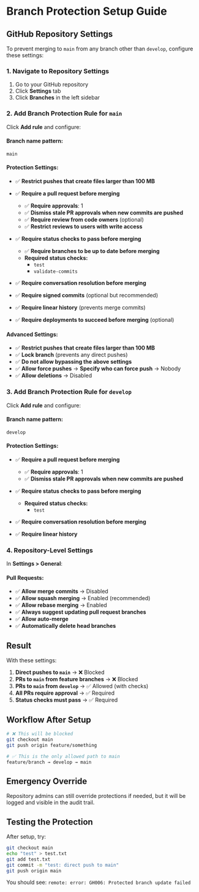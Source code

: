 # Branch Protection Setup Guide

## GitHub Repository Settings

To prevent merging to `main` from any branch other than `develop`, configure these settings:

### 1. Navigate to Repository Settings
1. Go to your GitHub repository
2. Click **Settings** tab
3. Click **Branches** in the left sidebar

### 2. Add Branch Protection Rule for `main`

Click **Add rule** and configure:

#### Branch name pattern:
```
main
```

#### Protection Settings:
- ✅ **Restrict pushes that create files larger than 100 MB**
- ✅ **Require a pull request before merging**
  - ✅ **Require approvals**: 1
  - ✅ **Dismiss stale PR approvals when new commits are pushed**
  - ✅ **Require review from code owners** (optional)
  - ✅ **Restrict reviews to users with write access**

- ✅ **Require status checks to pass before merging**
  - ✅ **Require branches to be up to date before merging**
  - **Required status checks:**
    - `test`
    - `validate-commits`

- ✅ **Require conversation resolution before merging**
- ✅ **Require signed commits** (optional but recommended)
- ✅ **Require linear history** (prevents merge commits)
- ✅ **Require deployments to succeed before merging** (optional)

#### Advanced Settings:
- ✅ **Restrict pushes that create files larger than 100 MB**
- ✅ **Lock branch** (prevents any direct pushes)
- ✅ **Do not allow bypassing the above settings**
- ✅ **Allow force pushes** → **Specify who can force push** → Nobody
- ✅ **Allow deletions** → Disabled

### 3. Add Branch Protection Rule for `develop`

Click **Add rule** and configure:

#### Branch name pattern:
```
develop
```

#### Protection Settings:
- ✅ **Require a pull request before merging**
  - ✅ **Require approvals**: 1
  - ✅ **Dismiss stale PR approvals when new commits are pushed**

- ✅ **Require status checks to pass before merging**
  - **Required status checks:**
    - `test`

- ✅ **Require conversation resolution before merging**
- ✅ **Require linear history**

### 4. Repository-Level Settings

In **Settings > General**:

#### Pull Requests:
- ✅ **Allow merge commits** → Disabled
- ✅ **Allow squash merging** → Enabled (recommended)
- ✅ **Allow rebase merging** → Enabled
- ✅ **Always suggest updating pull request branches**
- ✅ **Allow auto-merge**
- ✅ **Automatically delete head branches**

## Result

With these settings:

1. **Direct pushes to `main`** → ❌ Blocked
2. **PRs to `main` from feature branches** → ❌ Blocked  
3. **PRs to `main` from `develop`** → ✅ Allowed (with checks)
4. **All PRs require approval** → ✅ Required
5. **Status checks must pass** → ✅ Required

## Workflow After Setup

```bash
# ❌ This will be blocked
git checkout main
git push origin feature/something

# ✅ This is the only allowed path to main
feature/branch → develop → main
```

## Emergency Override

Repository admins can still override protections if needed, but it will be logged and visible in the audit trail.

## Testing the Protection

After setup, try:
```bash
git checkout main
echo "test" > test.txt
git add test.txt
git commit -m "test: direct push to main"
git push origin main
```

You should see: `remote: error: GH006: Protected branch update failed`